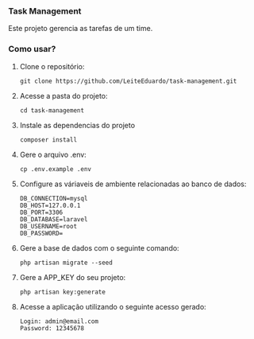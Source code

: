 ### Task Management
Este projeto gerencia as tarefas de um time.

### Como usar?
1. Clone o repositório:
    ```
    git clone https://github.com/LeiteEduardo/task-management.git
    ``` 
2. Acesse a pasta do projeto:
    ```
    cd task-management
    ```
2. Instale as dependencias do projeto
    ```
    composer install
    ```
3. Gere o arquivo .env:
    ```
    cp .env.example .env
    ```
4. Configure as váriaveis de ambiente relacionadas ao banco de dados:
    ```
    DB_CONNECTION=mysql
    DB_HOST=127.0.0.1
    DB_PORT=3306
    DB_DATABASE=laravel
    DB_USERNAME=root
    DB_PASSWORD=
    ```
5. Gere a base de dados com o seguinte comando:
    ```
    php artisan migrate --seed
    ```
6. Gere a APP_KEY do seu projeto:
    ```
    php artisan key:generate
    ```
7. Acesse a aplicação utilizando o seguinte acesso gerado:
    ```
    Login: admin@email.com
    Password: 12345678
    ```